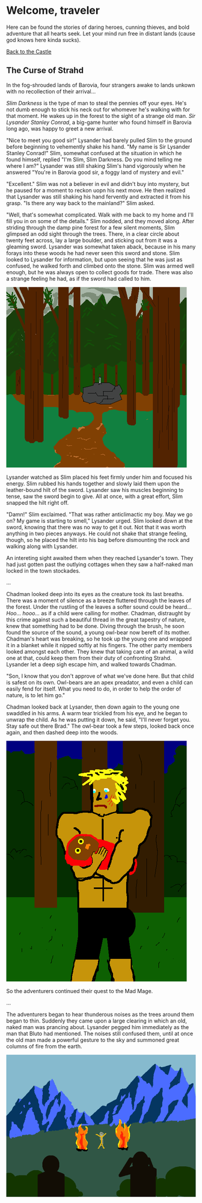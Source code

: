 # Welcome, traveler

Here can be found the stories of daring heroes, cunning thieves, and bold adventure that all hearts seek. Let your mind run free in distant lands (cause god knows here kinda sucks).

[Back to the Castle](https://whcampbell.github.io/Ivys-Castle/)

## The Curse of Strahd

In the fog-shrouded lands of Barovia, four strangers awake to lands unkown with no recollection of their arrival...

_Slim Darkness_ is the type of man to steal the pennies off your eyes. He's not dumb enough to stick his neck out for whomever he's 
walking with for that moment. He wakes up in the forest to the sight of a strange old man. _Sir Lysander Stanley Conrad_, a big-game hunter
who found himself in Barovia long ago, was happy to greet a new arrival. 

"Nice to meet you good sir!" Lysander had barely pulled Slim to the ground before beginning to vehemently shake his hand. "My name is Sir
Lysander Stanley Conrad!" Slim, somewhat confused at the situation in which he found himself, replied "I'm Slim, Slim Darkness. Do you mind
telling me where I am?" Lysander was still shaking Slim's hand vigorously when he answered "You're in Barovia good sir, a foggy
land of mystery and evil."

"Excellent." Slim was not a believer in evil and didn't buy into mystery, but he paused for a moment to reckon uopn his next move. He then 
realized that Lysander was still shaking his hand fervently and extracted it from his grasp. "Is there any way back to the mainland?" Slim asked. 

"Well, that's somewhat complicated. Walk with me back to my home and I'll fill you in on some of the details." Slim nodded, and they moved along.
After striding through the damp pine forest for a few silent moments, Slim glimpsed an odd sight through the trees. There, in a clear circle about 
twenty feet across, lay a large boulder, and sticking out from it was a gleaming sword. Lysander was somewhat taken aback, because in his many 
forays into these woods he had never seen this sword and stone. Slim looked to Lysander for information, but upon seeing that he was just as
confused, he walked forth and climbed onto the stone. Slim was armed well enough, but he was always open to collect goods for trade. There was also
a strange feeling he had, as if the sword had called to him. 

<img src="./Slims_Sword.png"/>

Lysander watched as Slim placed his feet firmly under him and focused his energy. Slim rubbed his hands together and slowly laid them upon the 
leather-bound hilt of the sword. Lysander saw his muscles beginning to tense, saw the sword begin to give. All at once, with a great effort, Slim 
snapped the hilt right off.

"Damn!" Slim exclaimed. 
"That was rather anticlimactic my boy. May we go on? My game is starting to smell," Lysander urged. Slim looked down at the sword, knowing that 
there was no way to get it out. Not that it was worth anything in two pieces anyways. He could not shake that strange feeling, though, so he placed
the hilt into his bag before dismounting the rock and walking along with Lysander. 

An intereting sight awaited them when they reached Lysander's town. They had just gotten past the outlying cottages when they saw a half-naked man
locked in the town stockades. 

...

Chadman looked deep into its eyes as the creature took its last breaths. There was a moment of silence as a breeze fluttered through the leaves 
of the forest. Under the rustling of the leaves a softer sound could be heard... _Hoo... hooo..._ as if a child were calling for mother. 
Chadman, distraught by this crime against such a beautiful thread in the great tapestry of nature, knew that something had to be done. Diving
through the brush, he soon found the source of the sound, a young owl-bear now bereft of its mother. Chadman's heart was breaking, so he took
up the young one and wrapped it in a blanket while it nipped softly at his fingers. The other party members looked amongst each other. They knew 
that taking care of an animal, a wild one at that, could keep them from their duty of confronting Strahd. Lysander let a deep sigh escape him, 
and walked towards Chadman.

"Son, I know that you don't approve of what we've done here. But that child is safest on its own. Owl-bears are an apex preadator, and even
a child can easily fend for itself. What you need to do, in order to help the order of nature, is to let him go."

Chadman looked back at Lysander, then down again to the young one swaddled in his arms. A warm tear trickled from his eye, and he began to unwrap
the child. As he was putting it down, he said, "I'll never forget you. Stay safe out there Brad." The owl-bear took a few steps, looked back once
again, and then dashed deep into the woods. 

<img src="./Chadman_and_Brad.png"/>

So the adventurers continued their quest to the Mad Mage.

...

The adventurers began to hear thunderous noises as the trees around them began to thin. Suddenly they came upon a large clearing in which an old,
naked man was prancing about. Lysander pegged him immediately as the man that Bluto had mentioned. The noises still confused them, until at once
the old man made a powerful gesture to the sky and summoned great columns of fire from the earth. 

<img src="./Mad_Mage.png"/>
